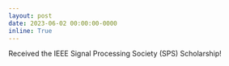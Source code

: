 ```yaml
---
layout: post
date: 2023-06-02 00:00:00-0000
inline: True
---
```


Received the IEEE Signal Processing Society (SPS) Scholarship!